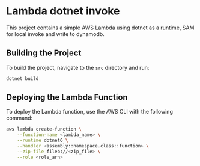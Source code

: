 # Lambda dotnet invoke

This project contains a simple AWS Lambda using dotnet as a runtime, SAM for local invoke and write to dynamodb.

## Building the Project

To build the project, navigate to the `src` directory and run:

``` bash
dotnet build
```


## Deploying the Lambda Function

To deploy the Lambda function, use the AWS CLI with the following command:

```bash
aws lambda create-function \
    --function-name <lambda_name> \
    --runtime dotnet6 \
    --handler <assembly::namespace.class::function> \
    --zip-file fileb://<zip_file> \
    --role <role_arn>
```

